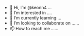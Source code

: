 - 👋 Hi, I’m @keonn4 ...
- 👀 I’m interested in ....
- 🌱 I’m currently learning ...
- 💞️ I’m looking to collaborate on ......
- 📫 How to reach me ......

<!---
keonn4/keonn4 is a ✨ special ✨ repository because its `README.md` (this file) appears on your GitHub profile.
You can click the Preview link to take a look at your changes.
--->
